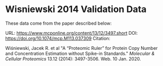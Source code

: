 # Wisniewski 2014 Validation Data

These data come from the paper described below:

URL: https://www.mcponline.org/content/13/12/3497.short
DOI: https://doi.org/10.1074/mcp.M113.037309
Citation:

Wiśniewski, Jacek R. et al "A “Proteomic Ruler” for Protein Copy Number
and Concentration Estimation without Spike-in Standards." *Molecular &
Cellular Proteomics* 13.12 (2014): 3497-3506. Web. 10 Jan. 2020.
